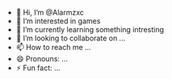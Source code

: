 - 👋 Hi, I’m @Alarmzxc
- 👀 I’m interested in games
- 🌱 I’m currently learning something intresting
- 💞️ I’m looking to collaborate on ...
- 📫 How to reach me ...
- 😄 Pronouns: ...
- ⚡ Fun fact: ...

<!---
Alarmzxc/Alarmzxc is a ✨ special ✨ repository because its `README.md` (this file) appears on your GitHub profile.
You can click the Preview link to take a look at your changes.
--->

